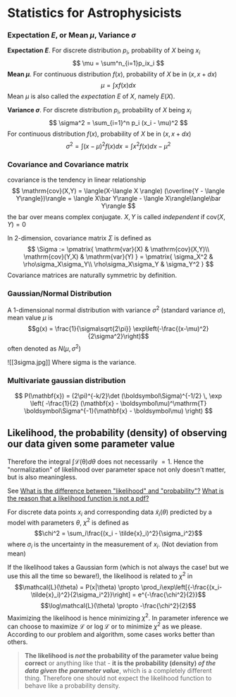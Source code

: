 # Statistics for Astrophysicists
### Expectation $E$, or Mean $\mu$, Variance $\sigma$
**Expectation $E$**. For discrete distribution $p_i$, probability of $X$ being $x_i$
$$
\mu = \sum^n_{i=1}p_ix_i
$$
**Mean $\mu$**. For continuous distribution $f(x)$, probability of $X$ be in $(x, x+dx)$
$$
\mu = \int xf(x)dx
$$
Mean $\mu$ is also called the *expectation* $E$ of $X$, namely $E(X)$.

**Variance $\sigma$**. For discrete distribution $p_i$, probability of $X$ being $x_i$
$$
\sigma^2 = \sum_{i=1}^n p_i (x_i - \mu)^2
$$
For continuous distribution $f(x)$, probability of $X$ be in $(x, x+dx)$
$$
\sigma^2 = \int (x-\mu)^2 f(x)dx = \int x^2f(x)dx - \mu^2
$$
### Covariance and Covariance matrix
covariance is the tendency in linear relationship
$$
\mathrm{cov}(X,Y) = \langle(X-\langle X \rangle) (\overline{Y - \langle Y\rangle})\rangle = \langle X\bar Y\rangle - \langle X\rangle\langle\bar Y\rangle
$$
the bar over means complex conjugate. $X, Y$ is called *independent* if $\text{cov}(X,Y)=0$

In 2-dimension, covariance matrix $\Sigma$ is defined as
$$
\Sigma := \pmatrix{
\mathrm{var}(X) & \mathrm{cov}(X,Y)\\
\mathrm{cov}(Y,X) & \mathrm{var}(Y)
}
= \pmatrix{
\sigma_X^2 & \rho\sigma_X\sigma_Y\\
\rho\sigma_X\sigma_Y & \sigma_Y^2
}
$$
Covariance matrices are naturally symmetric by definition. 

### Gaussian/Normal Distribution
A 1-dimensional normal distribution with variance $\sigma^2$ (standard variance $\sigma$), mean value $\mu$ is
$$g(x) = \frac{1}{\sigma\sqrt{2\pi}} \exp\left(-\frac{(x-\mu)^2}{2\sigma^2}\right)$$
often denoted as $N(\mu, \sigma^2)$

![[3sigma.jpg]]
Where sigma is the variance.

### Multivariate gaussian distribution 
$$
P(\mathbf{x}) = (2\pi)^{-k/2}\det (\boldsymbol\Sigma)^{-1/2} \, \exp \left( -\frac{1}{2} (\mathbf{x} - \boldsymbol\mu)^\mathrm{T} \boldsymbol\Sigma^{-1}(\mathbf{x} - \boldsymbol\mu) \right)
$$

## Likelihood, the probability (density) of observing our data given some parameter value
Therefore the integral $\int \mathcal{L(\theta)} d\theta$ does not necessarily $= 1$. Hence the "normalization" of likelihood over parameter space not only doesn't matter, but is also meaningless. 

See
[What is the difference between "likelihood" and "probability"?](https://stats.stackexchange.com/questions/2641/what-is-the-difference-between-likelihood-and-probability)
[What is the reason that a likelihood function is not a pdf?](https://stats.stackexchange.com/questions/31238/what-is-the-reason-that-a-likelihood-function-is-not-a-pdf)

For discrete data points $x_i$ and corresponding data $\tilde{x}_i(\theta)$ predicted by a model with parameters $\theta$, $\chi^2$ is defined as
$$\chi^2 = \sum_i\frac{(x_i - \tilde{x}_i)^2}{\sigma_i^2}$$
where $\sigma_i$ is the uncertainty in the measurement of $x_i$. (Not deviation from mean)

If the likelihood takes a Gaussian form (which is not always the case! but we use this all the time so beware!), the likelihood is related to $\chi^2$ in 
$$\mathcal{L}(\theta) = P(x|\theta) \propto \prod_i\exp\left[{-\frac{(x_i-\tilde{x}_i)^2}{2\sigma_i^2}}\right] = e^{-\frac{\chi^2}{2}}$$
$$\log\mathcal{L}(\theta)  \propto -\frac{\chi^2}{2}$$
Maximizing the likelihood is hence minimizing $\chi^2$. In parameter inference we can choose to maximize $\mathcal{L}$  or $\log\mathcal{L}$ or to minimize $\chi^2$ as we please. According to our problem and algorithm, some cases works better than others.

>**The likelihood is _not_ the probability of the parameter value being correct** or anything like that - **it is the probability (density) _of the data given the parameter value_**, which is a completely different thing. Therefore one should not expect the likelihood function to behave like a probability density.

